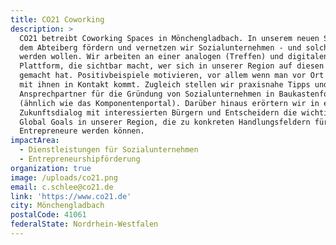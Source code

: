 ```yaml
---
title: CO21 Coworking
description: >
  CO21 betreibt Coworking Spaces in Mönchengladbach. In unserem neuen Space auf
  dem Abteiberg fördern und vernetzen wir Sozialunternehmen - und solche, die es
  werden wollen. Wir arbeiten an einer analogen (Treffen) und digitalen
  Plattform, die sichtbar macht, wer sich in unserer Region auf diesen Weg
  gemacht hat. Positivbeispiele motivieren, vor allem wenn man vor Ort direkt
  mit ihnen in Kontakt kommt. Zugleich stellen wir praxisnahe Tipps und
  Ansprechpartner für die Gründung von Sozialunternehmen in Baukastenform bereit
  (ähnlich wie das Komponentenportal). Darüber hinaus erörtern wir in einem
  Zukunftsdialog mit interessierten Bürgern und Entscheidern die wichtigsten
  Global Goals in unserer Region, die zu konkreten Handlungsfeldern für Soziale
  Entrepreneure werden können.
impactArea:
  - Dienstleistungen für Sozialunternehmen
  - Entrepreneurshipförderung
organization: true
image: /uploads/co21.png
email: c.schlee@co21.de
link: 'https://www.co21.de'
city: Mönchengladbach
postalCode: 41061
federalState: Nordrhein-Westfalen
---
```


